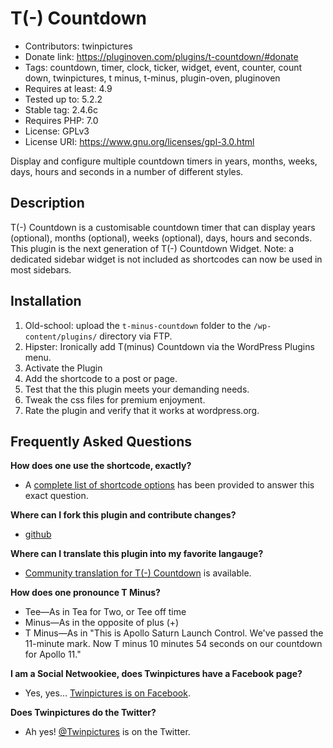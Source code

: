 T(-) Countdown
==============
* Contributors: twinpictures
* Donate link: https://pluginoven.com/plugins/t-countdown/#donate
* Tags: countdown, timer, clock, ticker, widget, event, counter, count down, twinpictures, t minus, t-minus, plugin-oven, pluginoven
* Requires at least: 4.9
* Tested up to: 5.2.2
* Stable tag: 2.4.6c
* Requires PHP: 7.0
* License: GPLv3
* License URI: https://www.gnu.org/licenses/gpl-3.0.html

Display and configure multiple countdown timers in years, months, weeks, days, hours and seconds in a number of different styles.

Description
-----------
T(-) Countdown is a customisable countdown timer that can display years (optional), months (optional), weeks (optional), days, hours and seconds. This plugin is the next generation of T(-) Countdown Widget. Note: a dedicated sidebar widget is not included as shortcodes can now be used in most sidebars.

Installation
------------
1. Old-school: upload the `t-minus-countdown` folder to the `/wp-content/plugins/` directory via FTP.
1. Hipster: Ironically add T(minus) Countdown via the WordPress Plugins menu.
1. Activate the Plugin
1. Add the shortcode to a post or page.
1. Test that the this plugin meets your demanding needs.
1. Tweak the css files for premium enjoyment.
1. Rate the plugin and verify that it works at wordpress.org.

Frequently Asked Questions
--------------------------
<b>How does one use the shortcode, exactly?</b>
* A <a href='https://pluginoven.com/plugins/annual-archive/documentation/shortcode/'>complete list of shortcode options</a> has been provided to answer this exact question.

<b>Where can I fork this plugin and contribute changes?</b>
* <a href='https://github.com/baden03/t-minus-countdown'>github</a>

<b>Where can I translate this plugin into my favorite langauge?</b>
* <a href='https://translate.wordpress.org/projects/wp-plugins/t-countdown/'>Community translation for T(-) Countdown</a> is available.

<b>How does one pronounce T Minus?</b>
* Tee&mdash;As in Tea for Two, or Tee off time
* Minus&mdash;As in the opposite of plus (+)
* T Minus&mdash;As in "This is Apollo Saturn Launch Control. We've passed the 11-minute mark. Now T minus 10 minutes 54 seconds on our countdown for Apollo 11."

<b>I am a Social Netwookiee, does Twinpictures have a Facebook page?</b>
* Yes, yes... <a href='https://www.facebook.com/twinpictures'>Twinpictures is on Facebook</a>.

<b>Does Twinpictures do the Twitter?</b>
* Ah yes! <a href='https://twitter.com/#!/twinpictures'>@Twinpictures</a> is on the Twitter.
